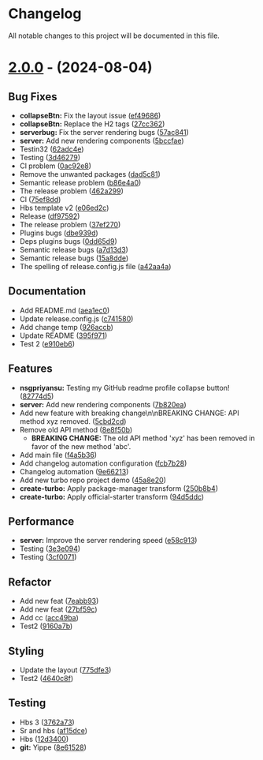 # Changelog

All notable changes to this project will be documented in this file.

# [2.0.0](https://github.com/discordjs/discord.js/tree/2.0.0) - (2024-08-04)

## Bug Fixes

- **collapseBtn:** Fix the layout issue ([ef49686](https://github.com/discordjs/discord.js/commit/ef49686f5f6eee83d6635aaa1e124807adc3ca04))
- **collapseBtn:** Replace the H2 tags ([27cc362](https://github.com/discordjs/discord.js/commit/27cc362a3e1f27d7b308c4efcd6e5a907c207ff1))
- **serverbug:** Fix the server rendering bugs ([57ac841](https://github.com/discordjs/discord.js/commit/57ac841f267e266fa1849bd92d2f002c6a03bd1e))
- **server:** Add new rendering components ([5bccfae](https://github.com/discordjs/discord.js/commit/5bccfae87144e0354bddad4a0adbd08374170461))
- Testin32 ([62adc4e](https://github.com/discordjs/discord.js/commit/62adc4e7a85b1dde31723033d986cc1bc2e63e40))
- Testing ([3d46279](https://github.com/discordjs/discord.js/commit/3d4627977fe31282bb4df49b95cc8292b653b445))
- Cl problem ([0ac92e8](https://github.com/discordjs/discord.js/commit/0ac92e802589b846e9840ac1a1e06c6f3abfb140))
- Remove the unwanted packages ([dad5c81](https://github.com/discordjs/discord.js/commit/dad5c815c0db9c21a3dbeb131f266b8e63ff8d3f))
- Semantic release problem ([b86e4a0](https://github.com/discordjs/discord.js/commit/b86e4a01327d8124231ef00b92a07ef25b2870e4))
- The release problem ([462a299](https://github.com/discordjs/discord.js/commit/462a2994a7b949ffbd199104041fe9004926fd2b))
- Cl ([75ef8dd](https://github.com/discordjs/discord.js/commit/75ef8dd64ad1113f5c75a398f32fb584e8e045ce))
- Hbs template v2 ([e06ed2c](https://github.com/discordjs/discord.js/commit/e06ed2c57def9d03d5b8f26b4746adb26e51a59f))
- Release ([df97592](https://github.com/discordjs/discord.js/commit/df9759296a9f8384227afdfe99f1ea65193ee4d6))
- The release problem ([37ef270](https://github.com/discordjs/discord.js/commit/37ef270b31eee97ad86fa8d7c5f7323c84ca61e4))
- Plugins bugs ([dbe939d](https://github.com/discordjs/discord.js/commit/dbe939ddebcd7f1e51d112cce2bba13a6bc6c6e3))
- Deps plugins bugs ([0dd65d9](https://github.com/discordjs/discord.js/commit/0dd65d97d3f620433a753b6ac1f7bca5b7cef1f5))
- Semantic release bugs ([a7d13d3](https://github.com/discordjs/discord.js/commit/a7d13d3d87b02eeeef61d8240254c16d0b92fa82))
- Semantic release bugs ([15a8dde](https://github.com/discordjs/discord.js/commit/15a8ddeacd75c8825680dc5d8ee3de6fa2af2310))
- The spelling of release.config.js file ([a42aa4a](https://github.com/discordjs/discord.js/commit/a42aa4a5a4842f3adac867d504742b39c20436f0))

## Documentation

- Add README.md ([aea1ec0](https://github.com/discordjs/discord.js/commit/aea1ec059f0e82556168cca58d30cad797937f38))
- Update release.config.js ([c741580](https://github.com/discordjs/discord.js/commit/c741580a3c497791dc5dd26f7b370e6c8dd23cfd))
- Add change temp ([926accb](https://github.com/discordjs/discord.js/commit/926accbd36d4bb902256e367493e323e4750e8f2))
- Update README ([395f971](https://github.com/discordjs/discord.js/commit/395f971b2fdbe78ca395d62adfe8f5e43fb24490))
- Test 2 ([e910eb6](https://github.com/discordjs/discord.js/commit/e910eb6cb7fe74a627d3d5e5a080c52574180041))

## Features

- **nsgpriyansu:** Testing my GitHub readme profile collapse button! ([82774d5](https://github.com/discordjs/discord.js/commit/82774d50836d8782cb9989707bf50bc435ee6512))
- **server:** Add new rendering components ([7b820ea](https://github.com/discordjs/discord.js/commit/7b820eadcee7129485b2294c29762187781538d5))
- Add new feature with breaking change\n\nBREAKING CHANGE: API method xyz removed. ([5cbd2cd](https://github.com/discordjs/discord.js/commit/5cbd2cd97048785b4a7105c9329d792a92fbc24f))
- Remove old API method ([8e8f50b](https://github.com/discordjs/discord.js/commit/8e8f50bff93bbc741318e004bc666ba1aefdb8f6))
  - **BREAKING CHANGE:** The old API method 'xyz' has been removed in favor of the new method 'abc'.
- Add main file ([f4a5b36](https://github.com/discordjs/discord.js/commit/f4a5b36975524f4641cc7945df0a102d2f4afe43))
- Add changelog automation configuration ([fcb7b28](https://github.com/discordjs/discord.js/commit/fcb7b2841e47f79b594792e03a11e08cf988b70d))
- Changelog automation ([9e66213](https://github.com/discordjs/discord.js/commit/9e66213f1b3d10568622c7d821a77f81cea5e8ce))
- Add new turbo repo project demo ([45a8e20](https://github.com/discordjs/discord.js/commit/45a8e20d19898c22c5726ad6a186126a43868a8f))
- **create-turbo:** Apply package-manager transform ([250b8b4](https://github.com/discordjs/discord.js/commit/250b8b4fe3613feda4d1f62d6ae2d2d6e0ca74b6))
- **create-turbo:** Apply official-starter transform ([94d5ddc](https://github.com/discordjs/discord.js/commit/94d5ddc2caf1343ab4cfe141593662ea7cb15e98))

## Performance

- **server:** Improve the server rendering speed ([e58c913](https://github.com/discordjs/discord.js/commit/e58c913dc4e1f92e3533a3268accf97f4a5ca63d))
- Testing ([3e3e094](https://github.com/discordjs/discord.js/commit/3e3e094317702988ba4408df920ffdd339eaba89))
- Testing ([3cf0071](https://github.com/discordjs/discord.js/commit/3cf00711601624cb3fcf69e92829500ece01b824))

## Refactor

- Add new feat ([7eabb93](https://github.com/discordjs/discord.js/commit/7eabb9319ade71ec8ca4b0761c0832c4d68032e2))
- Add new feat ([27bf59c](https://github.com/discordjs/discord.js/commit/27bf59ce3544c6d06169110f1baa77a61295a456))
- Add cc ([acc49ba](https://github.com/discordjs/discord.js/commit/acc49baaf9713ed7123a9ed4d96df0ca748c21ca))
- Test2 ([9160a7b](https://github.com/discordjs/discord.js/commit/9160a7b9a84ad2359deaabe9f8e2bc8dcfc09ac4))

## Styling

- Update the layout ([775dfe3](https://github.com/discordjs/discord.js/commit/775dfe39528cc2a08b8cbee9f70ed707025e1756))
- Test2 ([4640c8f](https://github.com/discordjs/discord.js/commit/4640c8ff01e8731933acacb8edd01853c93a297f))

## Testing

- Hbs 3 ([3762a73](https://github.com/discordjs/discord.js/commit/3762a736e40580d830f5b30b472b4ccac57f2386))
- Sr and hbs ([af15dce](https://github.com/discordjs/discord.js/commit/af15dce93ecae51e0789e7fcfc9fcc9cfeda6f06))
- Hbs ([12d3400](https://github.com/discordjs/discord.js/commit/12d3400d55ee23c4ee4055f655cb43f8e502f6a6))
- **git:** Yippe ([8e61528](https://github.com/discordjs/discord.js/commit/8e615285500446d49239fabf04bb084a61d1bff2))

